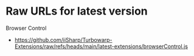 # Raw URLs for latest version
Browser Control
- https://github.com/iiSharp/Turbowarp-Extensions/raw/refs/heads/main/latest-extensions/browserControl.js

